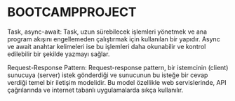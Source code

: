 # BOOTCAMPPROJECT

Task, async-await:
Task, uzun sürebilecek işlemleri yönetmek ve ana program akışını engellemeden çalıştırmak için kullanılan bir yapıdır. Async ve await anahtar kelimeleri ise bu işlemleri daha okunabilir ve kontrol edilebilir bir şekilde yazmayı sağlar.

Request-Response Pattern:
Request-response pattern, bir istemcinin (client) sunucuya (server) istek gönderdiği ve sunucunun bu isteğe bir cevap verdiği temel bir iletişim modelidir. Bu model özellikle web servislerinde, API çağrılarında ve internet tabanlı uygulamalarda sıkça kullanılır.

